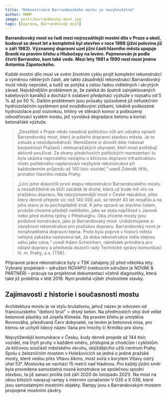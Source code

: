 ```yaml
---
title: "Rekonstrukce Barrandovského mostu je nevyhnutelná"
author: MHMP
image: posts/barrandovsky-most.jpg
tags: [Doprava, Barrandovský most]
---
```


**Barrandovský most se řadí mezi nejrozsáhlejší mostní díla v Praze a okolí, budoval se deset let a kompletně byl otevřen v roce 1988 (jižní polovina již v září 1983). Významný dopravní uzel jižní části hlavního města spojuje Braník na pravém břehu a Hlubočepy na levém. Pojmenován je podle čtvrti Barrandov, kam také vede. Mezi lety 1981 a 1990 nesl most jméno Antonína Zápotockého.**

Každé mostní dílo musí ve svém životním cyklu projít kompletní rekonstrukcí a výměnou některých částí, ale takto zásadnější rekonstrukcí Barrandovský most nikdy neprošel, a tudíž se potýká s celou řadou viditelných i skrytých závad. Nejvážnějším problémem je, že zatéká do špatně zainjektovaných kabelových kanálků a dochází k oslabení předpínací výztuže v rozsahu od 5 % až po 50 %. Dalším problémem jsou průsaky způsobené již nefunkčním hydroizolačním systémem pod svodidlovými zídkami, lokálně poškozené hydroizolace pod vozovkou, trhliny ve stěnách komor a poškozený odvodňovací systém mostu, jež vyvolává degradace betonu a korozi betonářské výztuže.

>„Desetiletí v Praze nikdo nesebral politickou vůli ani odvahu opravit Barrandovský most, který je páteřní dopravní stavbou města. Je to ostuda a nezodpovědnost. Nemůžeme si dovolit dále riskovat bezpečnost Pražanů i mimopražských obyvatel, kteří most potřebují aktivně používat. Ze strany předchozích politických reprezentací to byla ukázka naprostého nezájmu o klíčovou dopravní infrastrukturu místo potřebného naplánování nezbytné rekonstrukce při každodenním průjezdu až 140 tisíc vozidel,“ uvedl Zdeněk Hřib, primátor hlavního města Prahy.

>„Loni jsme dokončili první etapu rekonstrukce Barrandovského mostu a nezadržitelně se blíží začátek té druhé, která už bude mít vliv na pražskou dopravu. Na nejvýznamnější most v České republice, přes který denně přejede víc než 140 000 aut, se téměř 40 let nesáhlo a na jeho stavu je to pochopitelně znát. K jeho opravě se stavíme čelem, protože chceme předejít neštěstím, jako se stala například v Janově nebo před dvěma týdny v Pittsburghu. Oba zřícené mosty jsou podobné konstrukce, jako je Barrandovský most. Uvědomujeme si závažnost rekonstrukce pro pražskou dopravu. Barrandovský most je nenahraditelná dopravní tepna. Proto byla poprvé v historii města veřejná zakázka nastavena tak, že doba rekonstrukce měla stejnou váhu jako cena,“ uvedl Adam Scheinherr, náměstek primátora pro oblast dopravy a předseda dozorčí rady Technické správy komunikací hl. m. Prahy, a.s. (TSK).

Přípravné práce rekonstrukce byly v TSK zahájeny již před několika lety. Vybraný projektant – sdružení NOVAPO (vedoucím sdružení je NOVÁK & PARTNER) – pracuje na projektové dokumentaci včetně diagnostiky, která také již proběhla v létě 2019. Nyní probíhá výběr zhotovitele stavby.

## Zajímavosti z historie i současnosti mostu
Architektura mostu je ve stylu brutalismu, jehož název je odvozen od francouzského "(béton) brut" = drsný beton. Na předmostích stojí dvě velké betonové plastiky od Josefa Klimeše. Na pravém břehu je umístěna Rovnováha, přezdívaná Červ dobyvatel, na levém je betonová mísa, pro kterou se uchytil lidový název Vana pro hrochy či Krmítko pro slony.

Nejvytíženější komunikace v Česku, kudy denně projede až 144 tisíc vozidel, má čtyři pruhy v každém směru, přístupná je chodcům i cyklistům. Je klíčovou součástí městského okruhu, objíždějícího užší centrum Prahy. Spolu s železničním mostem v Holešovicích se jedná o jediné pražské mosty, které vedou přes Vltavu šikmo, most svírá s korytem Vltavy ostrý úhel 53°. Mostovka se nachází 15 metrů nad hladinou. Pro každý jízdní směr byla provedena samostatná nosná konstrukce se společnou spodní stavbou, ta již sanací prošla (od září 2020 do listopadu 2021). Na most na obou březích navazují rampy s interním označením V 035 a X 038, které jsou samostatnými mostními objekty. Rampy jsou s Barrandovským mostem propojené mostními závěry.

 

